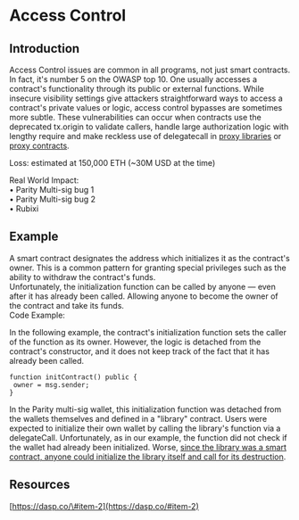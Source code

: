 # Access Control

## Introduction

Access Control issues are common in all programs, not just smart contracts. In fact, it's number 5 on the OWASP top 10. One usually accesses a contract's functionality through its public or external functions. While insecure visibility settings give attackers straightforward ways to access a contract's private values or logic, access control bypasses are sometimes more subtle. These vulnerabilities can occur when contracts use the deprecated tx.origin to validate callers, handle large authorization logic with lengthy require and make reckless use of delegatecall in [proxy libraries](https://blog.openzeppelin.com/proxy-libraries-in-solidity-79fbe4b970fd/) or [proxy contracts](https://blog.indorse.io/ethereum-upgradeable-smart-contract-strategies-456350d0557c).

Loss: estimated at 150,000 ETH \(~30M USD at the time\)

Real World Impact:  
• Parity Multi-sig bug 1  
• Parity Multi-sig bug 2  
• Rubixi

## Example

  
A smart contract designates the address which initializes it as the contract's owner. This is a common pattern for granting special privileges such as the ability to withdraw the contract's funds.  
Unfortunately, the initialization function can be called by anyone — even after it has already been called. Allowing anyone to become the owner of the contract and take its funds.  
Code Example:

In the following example, the contract's initialization function sets the caller of the function as its owner. However, the logic is detached from the contract's constructor, and it does not keep track of the fact that it has already been called.

```text
function initContract() public {
 owner = msg.sender;
}
```

In the Parity multi-sig wallet, this initialization function was detached from the wallets themselves and defined in a "library" contract. Users were expected to initialize their own wallet by calling the library's function via a delegateCall. Unfortunately, as in our example, the function did not check if the wallet had already been initialized. Worse, [since the library was a smart contract, anyone could initialize the library itself and call for its destruction](https://github.com/paritytech/parity-ethereum/issues/6995#issuecomment-342409816).

## Resources

[https://dasp.co/\#item-2](https://dasp.co/#item-2)

